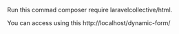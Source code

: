 Run this commad composer require laravelcollective/html.

You can access using this http://localhost/dynamic-form/
